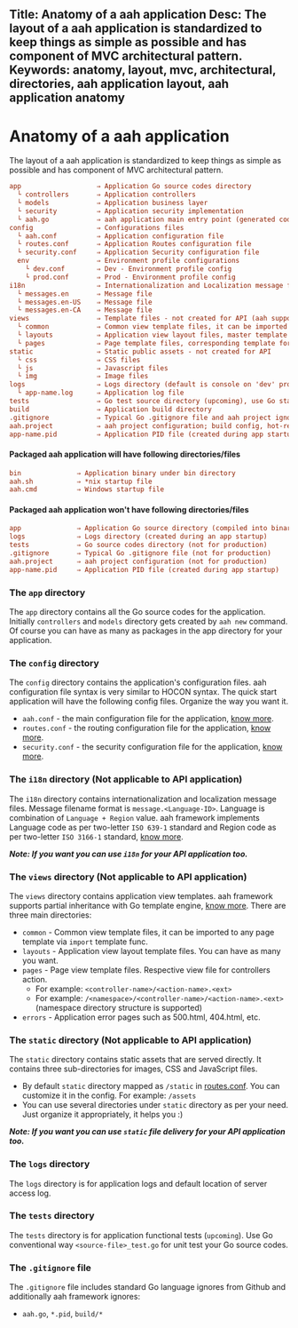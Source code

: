Title: Anatomy of a aah application
Desc: The layout of a aah application is standardized to keep things as simple as possible and has component of MVC architectural pattern.
Keywords: anatomy, layout, mvc, architectural, directories, aah application layout, aah application anatomy
---
# Anatomy of a aah application

The layout of a aah application is standardized to keep things as simple as possible and has component of MVC architectural pattern.

```cfg
app                   ⇒ Application Go source codes directory
  └ controllers       ⇒ Application controllers
  └ models            ⇒ Application business layer
  └ security          ⇒ Application security implementation
  └ aah.go            ⇒ aah application main entry point (generated code)
config                ⇒ Configurations files
  └ aah.conf          ⇒ Application configuration file
  └ routes.conf       ⇒ Application Routes configuration file
  └ security.conf     ⇒ Application Security configuration file
  env                 ⇒ Environment profile configurations
    └ dev.conf        ⇒ Dev - Environment profile config
    └ prod.conf       ⇒ Prod - Environment profile config
i18n                  ⇒ Internationalization and Localization message files
  └ messages.en       ⇒ Message file
  └ messages.en-US    ⇒ Message file
  └ messages.en-CA    ⇒ Message file
views                 ⇒ Template files - not created for API (aah supports partial inheritance)
  └ common            ⇒ Common view template files, it can be imported to any page template
  └ layouts           ⇒ Application view layout files, master template for page template
  └ pages             ⇒ Page template files, corresponding template for controller action
static                ⇒ Static public assets - not created for API
  └ css               ⇒ CSS files
  └ js                ⇒ Javascript files
  └ img               ⇒ Image files
logs                  ⇒ Logs directory (default is console on 'dev' profile)
  └ app-name.log      ⇒ Application log file
tests                 ⇒ Go test source directory (upcoming), use Go standard way for unit tests
build                 ⇒ Application build directory
.gitignore            ⇒ Typical Go .gitignore file and aah project ignore files
aah.project           ⇒ aah project configuration; build config, hot-reload, etc.
app-name.pid          ⇒ Application PID file (created during app startup)
```

#### Packaged aah application will have following directories/files
```cfg
bin              ⇒ Application binary under bin directory
aah.sh           ⇒ *nix startup file
aah.cmd          ⇒ Windows startup file
```

#### Packaged aah application won't have following directories/files
```cfg
app              ⇒ Application Go source directory (compiled into binary under `bin` directory)
logs             ⇒ Logs directory (created during an app startup)
tests            ⇒ Go source codes directory (not for production)
.gitignore       ⇒ Typical Go .gitignore file (not for production)
aah.project      ⇒ aah project configuration (not for production)
app-name.pid     ⇒ Application PID file (created during app startup)
```

### The `app` directory

The `app` directory contains all the Go source codes for the application. Initially `controllers` and `models` directory gets created by `aah new` command. Of course you can have as many as packages in the app directory for your application.

### The `config` directory

The `config` directory contains the application's configuration files. aah configuration file syntax is very similar to HOCON syntax. The quick start application will have the following config files. Organize the way you want it.

  * `aah.conf` - the main configuration file for the application, [know more](app-config.html).
  * `routes.conf` - the routing configuration file for the application, [know more](routes-config.html).
  * `security.conf` - the security configuration file for the application, [know more](security-config.html).

### The `i18n` directory (Not applicable to API application)

The `i18n` directory contains internationalization and localization message files. Message filename format is  `message.<Language-ID>`. Language is combination of `Language + Region` value. aah framework implements Language code as per  two-letter `ISO 639-1` standard and Region code as per two-letter `ISO 3166-1` standard, [know more](i18n.html).

***Note: If you want you can use `i18n` for your API application too.***

### The `views` directory (Not applicable to API application)

The `views` directory contains application view templates. aah framework supports partial inheritance with Go template engine, [know more](views.html). There are three main directories:

  * `common` - Common view template files, it can be imported to any page template via `import` template func.
  * `layouts` - Application view layout template files. You can have as many you want.
  * `pages` - Page view template files. Respective view file for controllers action.
      - For example: `<controller-name>/<action-name>.<ext>`
      - For example: `/<namespace>/<controller-name>/<action-name>.<ext>` (namespace directory structure is supported)
  * `errors` - Application error pages such as 500.html, 404.html, etc.

### The `static` directory (Not applicable to API application)

The `static` directory contains static assets that are served directly. It contains three sub-directories for images, CSS and JavaScript files.

  * By default `static` directory mapped as `/static` in [routes.conf](routes-config.html). You can customize it in the config. For example: `/assets`
  * You can use several directories under `static` directory as per your need. Just organize it appropriately, it helps you :)

***Note: If you want you can use `static` file delivery for your API application too.***

### The `logs` directory

The `logs` directory is for application logs and default location of server access log.

### The `tests` directory

The `tests` directory is for application functional tests (`upcoming`). Use Go conventional way `<source-file>_test.go` for unit test your Go source codes.

### The `.gitignore` file

The `.gitignore` file includes standard Go language ignores from Github and additionally aah framework ignores:

  * `aah.go`, `*.pid`, `build/*`
